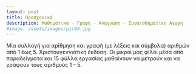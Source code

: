```yaml
---
layout: post
title: Προσχολικά
description: Μαθηματικα - Γραφη - Αναγνωση - Συναισθηματικη Αγωγη
#image: assets/images/pic04.jpg
---
```


Μία συλλογή για αρίθμηση και γραφή (με λέξεις και σύμβολα) αριθμών από 1 έως 5.  Χριστουγεννιάτικη έκδοση.
Οι μικροί μας φίλοι μέσα από παραδείγματα και 15 φύλλα εργασίας μαθαίνουν να μετρούν και να γράφουν τους αριθμούς 1 - 5.
